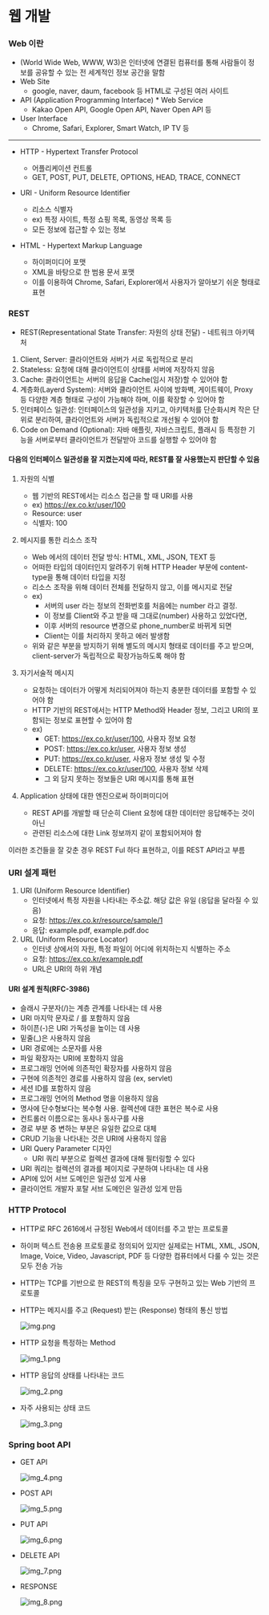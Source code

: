 # 웹 개발

### Web 이란
* (World Wide Web, WWW, W3)은 인터넷에 연결된 컴퓨터를 통해 사람들이 정보를 공유할 수 있는 전 세계적인 정보 공간을 말함
* Web Site
  * google, naver, daum, facebook 등 HTML로 구성된 여러 사이트
* API (Application Programming Interface) * Web Service
  * Kakao Open API, Google Open API, Naver Open API 등
* User Interface
  * Chrome, Safari, Explorer, Smart Watch, IP TV 등

---

* HTTP - Hypertext Transfer Protocol
  * 어플리케이션 컨트롤
  * GET, POST, PUT, DELETE, OPTIONS, HEAD, TRACE, CONNECT

* URI - Uniform Resource Identifier
  * 리소스 식별자
  * ex) 특정 사이트, 특정 쇼핑 목록, 동영상 목록 등
  * 모든 정보에 접근할 수 있는 정보

* HTML - Hypertext Markup Language
  * 하이퍼미디어 포맷
  * XML을 바탕으로 한 범용 문서 포맷
  * 이를 이용하여 Chrome, Safari, Explorer에서 사용자가 알아보기 쉬운 형태로 표현


### REST
* REST(Representational State Transfer: 자원의 상태 전달) - 네트워크 아키텍처
1. Client, Server: 클라이언트와 서버가 서로 독립적으로 분리
2. Stateless: 요청에 대해 클라이언트이 상태를 서버에 저장하지 않음
3. Cache: 클라이언트는 서버의 응답을 Cache(임시 저장)할 수 있어야 함
4. 계층화(Layerd System): 서버와 클라이언트 사이에 방화벽, 게이트웨이, Proxy 등 다양한 계층 형태로 구성이 가능해야 하며, 이를 확장할 수 있어야 함
5. 인터페이스 일관성: 인터페이스의 일관성을 지키고, 아키텍처를 단순화시켜 작은 단위로 분리하여, 클라이언트와 서버가 독립적으로 개선될 수 있어야 함
6. Code on Demand (Optional): 자바 애플릿, 자바스크립트, 플래시 등 특정한 기능을 서버로부터 클라이언트가 전달받아 코드를 실행할 수 있어야 함

#### 다음의 인터페이스 일관성을 잘 지켰는지에 따라, REST를 잘 사용했는지 판단할 수 있음

1. 자원의 식별
   * 웹 기반의 REST에서는 리소스 접근을 할 때 URI를 사용
   * ex) https://ex.co.kr/user/100
   * Resource: user
   * 식별자: 100

2. 메시지를 통한 리소스 조작
   * Web 에서의 데이터 전달 방식: HTML, XML, JSON, TEXT 등
   * 어떠한 타입의 데이터인지 알려주기 위해 HTTP Header 부분에 content-type을 통해 데이터 타입을 지정
   * 리소스 조작을 위해 데이터 전체를 전달하지 않고, 이를 메시지로 전달
   * ex) 
     * 서버의 user 라는 정보의 전화번호를 처음에는 number 라고 결정.
     * 이 정보를 Client와 주고 받을 때 그대로(number) 사용하고 있었다면, 
     * 이후 서버의 resource 변경으로 phone_number로 바뀌게 되면
     * Client는 이를 처리하지 못하고 에러 발생함
   * 위와 같은 부분을 방지하기 위해 별도의 메시지 형태로 데이터를 주고 받으며, client-server가 독립적으로 확장가능하도록 해야 함

3. 자기서술적 메시지
   * 요청하는 데이터가 어떻게 처리되어져야 하는지 충분한 데이터를 포함할 수 있어야 함
   * HTTP 기반의 REST에서는 HTTP Method와 Header 정보, 그리고 URI의 포함되는 정보로 표현할 수 있어야 함
   * ex)
     * GET: https://ex.co.kr/user/100, 사용자 정보 요청
     * POST: https://ex.co.kr/user, 사용자 정보 생성
     * PUT: https://ex.co.kr/user, 사용자 정보 생성 및 수정
     * DELETE: https://ex.co.kr/user/100, 사용자 정보 삭제
     * 그 외 담지 못하는 정보들은 URI 메시지를 통해 표현

4. Application 상태에 대한 엔진으로써 하이퍼미디어
    * REST API를 개발할 때 단순히 Client 요청에 대한 데이터만 응답해주는 것이 아닌 
    * 관련된 리소스에 대한 Link 정보까지 같이 포함되어져야 함

이러한 조건들을 잘 갖춘 경우 REST Ful 하다 표현하고, 이를 REST API라고 부름


### URI 설계 패턴
1. URI (Uniform Resource Identifier)
   * 인터넷에서 특정 자원을 나타내는 주소값. 해당 값은 유일 (응답을 달라질 수 있음)
   * 요청: https://ex.co.kr/resource/sample/1
   * 응답: example.pdf, example.pdf.doc
2. URL (Uniform Resource Locator)
   * 인터넷 상에서의 자원, 특정 파일이 어디에 위치하는지 식별하는 주소
   * 요청: https://ex.co.kr/example.pdf
   * URL은 URI의 하위 개념

#### URI 설계 원칙(RFC-3986)
* 슬래시 구분자(/)는 계층 관계를 나타내는 데 사용
* URI 마지막 문자로 / 를 포함하지 않음
* 하이픈(-)은 URI 가독성을 높이는 데 사용
* 밑줄(_)은 사용하지 않음
* URI 경로에는 소문자를 사용
* 파일 확장자는 URI에 포함하지 않음
* 프로그래밍 언어에 의존적인 확장자를 사용하지 않음
* 구현에 의존적인 경로를 사용하지 않음 (ex, servlet)
* 세션 ID를 포함하지 않음
* 프로그래밍 언어의 Method 명을 이용하지 않음
* 명사에 단수형보다는 복수형 사용. 컬렉션에 대한 표현은 복수로 사용
* 컨트롤러 이름으로는 동사나 동사구를 사용
* 경로 부분 중 변하는 부분은 유일한 값으로 대체
* CRUD 기능을 나타내는 것은 URI에 사용하지 않음
* URI Query Parameter 디자인
  * URI 쿼리 부분으로 컬렉션 결과에 대해 필터링할 수 있다
* URI 쿼리는 컬렉션의 결과를 페이지로 구분하여 나타내는 데 사용
* API에 있어 서브 도메인은 일관성 있게 사용
* 클라이언트 개발자 포탈 서브 도메인은 일관성 있게 만듬

### HTTP Protocol
* HTTP로 RFC 2616에서 규정된 Web에서 데이터를 주고 받는 프로토콜
* 하이퍼 텍스트 전송용 프로토콜로 정의되어 있지만 실제로는 HTML, XML, JSON, Image, Voice, Video, Javascript, PDF 등  다양한 컴퓨터에서 다룰 수 있는 것은 모두 전송 가능
* HTTP는 TCP를 기반으로 한 REST의 특징을 모두 구현하고 있는 Web 기반의 프로토콜
* HTTP는 메지시를 주고 (Request) 받는 (Response) 형태의 통신 방법

    ![img.png](03_웹개발_Images/img.png)

* HTTP 요청을 특정하는 Method

    ![img_1.png](03_웹개발_Images/img_1.png)

* HTTP 응답의 상태를 나타내는 코드

    ![img_2.png](03_웹개발_Images/img_2.png)

* 자주 사용되는 상태 코드
    
    ![img_3.png](03_웹개발_Images/img_3.png)

### Spring boot API
* GET API

    ![img_4.png](03_웹개발_Images/img_4.png)

* POST API

    ![img_5.png](03_웹개발_Images/img_5.png)

* PUT API

    ![img_6.png](03_웹개발_Images/img_6.png)

* DELETE API

    ![img_7.png](03_웹개발_Images/img_7.png)

* RESPONSE

    ![img_8.png](03_웹개발_Images/img_8.png)